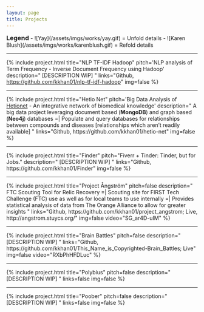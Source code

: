 ```yaml
---
layout: page
title: Projects
---
```


<style>
 h3 {
   display:inline;
 }

 details summary::-webkit-details-marker {
   background: url(/assets/imgs/works/yay.gif) center no-repeat;
   color: transparent;
 }
 details[open] summary::-webkit-details-marker {
   background: url(/assets/imgs/works/karenblush.gif) center no-repeat;
   color: transparent;
 }

 details summary {
   list-style-image: url(/assets/imgs/works/yay.gif);
 }
 details[open] summary {
   list-style-image: url(/assets/imgs/works/karenblush.gif);
 }
</style>

<h3>Legend</h3>
- ![Yay](/assets/imgs/works/yay.gif) = Unfold details
- ![Karen Blush](/assets/imgs/works/karenblush.gif) = Refold details
<hr>

{%
    include project.html
    title="NLP TF-IDF Hadoop"
    pitch='NLP analysis of Term Frequency - Inverse Document Frequency using Hadoop'
    description="
    [DESCRIPTION WIP]
    "
    links="Github, https://github.com/kkhan01/nlp-tf-idf-hadoop"
    img=false
%}
<hr>
{%
    include project.html
    title="Hetio Net"
    pitch='Big Data Analysis of <a href="https://het.io/">Hetionet</a> - An integrative network of biomedical knowledge'
    description="
    A big data project leveraging document based (<b>MongoDB</b>) and graph based (<b>Neo4j</b>) databases
    =| Populate and query databases for relationships between compounds and diseases [relationships which aren’t readily available]
    "
    links="Github, https://github.com/kkhan01/hetio-net"
    img=false
%}
<hr>
{%
    include project.html
    title="Finder"
    pitch="Fiverr + Tinder: Tinder, but for Jobs."
    description="
    [DESCRIPTION WIP]
    "
    links="Github, https://github.com/kkhan01/Finder"
    img=false
%}
<hr>
{%
    include project.html
    title="Project Ångström"
    pitch=false
    description="
    FTC Scouting Tool for Relic Recovery
    =| Scouting site for FIRST Tech Challenge (FTC) use as well as for local teams to use internally
    =| Provides statistical analysis of data from The Orange Alliance to allow for greater insights
    "
    links="Github, https://github.com/kkhan01/project_angstrom; Live, http://angstrom.stuycs.org/"
    img=false
    video="SG_ar4D-uIM"
%}
<hr>
{%
    include project.html
    title="Brain Battles"
    pitch=false
    description="
    [DESCRIPTION WIP]
    "
    links="Github, https://github.com/kkhan01/This_Name_is_Copyrighted-Brain_Battles; Live"
    img=false
    video="RXbPhHFDLuc"
%}
<hr>
{%
    include project.html
    title="Polybius"
    pitch=false
    description="
    [DESCRIPTION WIP]
    "
    links=false
    img=false
%}
<hr>
{%
    include project.html
    title="Poober"
    pitch=false
    description="
    [DESCRIPTION WIP]
    "
    links=false
    img=false
%}
